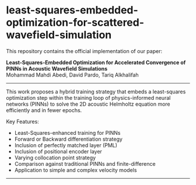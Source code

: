 # least-squares-embedded-optimization-for-scattered-wavefield-simulation
This repository contains the official implementation of our paper:

**Least-Squares-Embedded Optimization for Accelerated Convergence of PINNs in Acoustic Wavefield Simulations**  
Mohammad Mahdi Abedi, David Pardo, Tariq Alkhalifah

---

This work proposes a hybrid training strategy that embeds a least-squares optimization step within the training loop of physics-informed neural networks (PINNs) to solve the 2D acoustic Helmholtz equation more efficiently and in fewer epochs.

Key Features:
- Least-Squares-enhanced training for PINNs
- Forward or Backward differentiation strategy
- Inclusion of perfectly matched layer (PML)
- Inclusion of positional encoder layer
- Varying collocation point strategy
- Comparison against traditional PINNs and finite-difference
- Application to simple and complex velocity models

---
